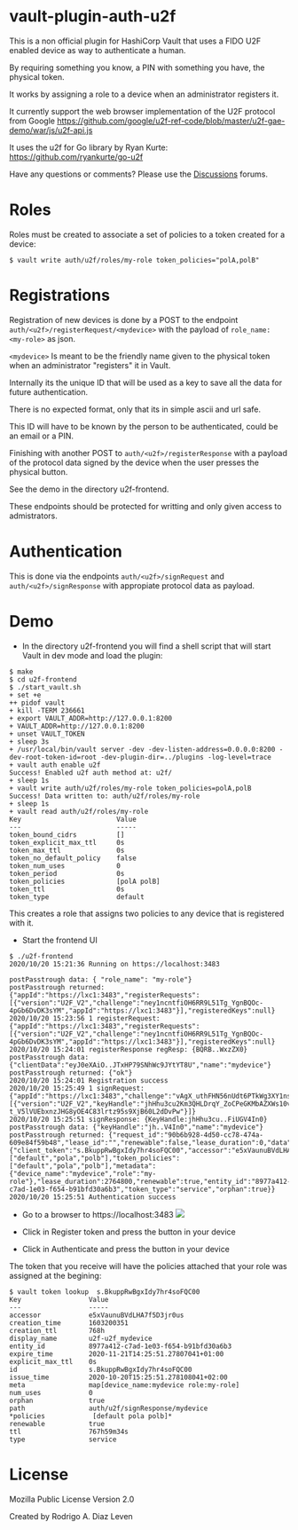 # vault-plugin-auth-u2f
This is a non official plugin for HashiCorp Vault that uses a FIDO U2F enabled device as way to authenticate a human.

By requiring something you know, a PIN with something you have, the physical token.

It works by assigning a role to a device when an administrator registers it.

It currently support the web browser implementation of the U2F protocol from Google https://github.com/google/u2f-ref-code/blob/master/u2f-gae-demo/war/js/u2f-api.js

It uses the u2f for Go library by Ryan Kurte: https://github.com/ryankurte/go-u2f

Have any questions or comments? Please use the [Discussions](https://github.com/bruj0/vault-plugin-auth-u2f/discussions) forums.

# Roles

Roles must be created to associate a set of policies to a token created for a device:

```
$ vault write auth/u2f/roles/my-role token_policies="polA,polB"
```
# Registrations

Registration of new devices is done by a POST to the endpoint `auth/<u2f>/registerRequest/<mydevice>` with the payload of `role_name: <my-role>` as json.

`<mydevice>` Is meant to be the friendly name given to the physical token when an administrator "registers" it in Vault.

Internally its the unique ID that will be used as a key to save all the data for future authentication.

There is no expected format, only that its in simple ascii and url safe.

This ID will have to be known by the person to be authenticated, could be an email or a PIN.

Finishing with another POST to `auth/<u2f>/registerResponse` with a payload of the protocol data signed by the device when the user presses the physical button.

See the demo in the directory u2f-frontend.

These endpoints should be protected for writting and only given access to admistrators.

# Authentication
This is done via the endpoints `auth/<u2f>/signRequest` and `auth/<u2f>/signResponse` with appropiate protocol data as payload.

# Demo

* In the directory u2f-frontend you will find a shell script that will start Vault in dev mode and load the plugin:
``` 
$ make 
$ cd u2f-frontend
$ ./start_vault.sh
+ set +e
++ pidof vault
+ kill -TERM 236661
+ export VAULT_ADDR=http://127.0.0.1:8200
+ VAULT_ADDR=http://127.0.0.1:8200
+ unset VAULT_TOKEN
+ sleep 3s
+ /usr/local/bin/vault server -dev -dev-listen-address=0.0.0.0:8200 -dev-root-token-id=root -dev-plugin-dir=../plugins -log-level=trace
+ vault auth enable u2f
Success! Enabled u2f auth method at: u2f/
+ sleep 1s
+ vault write auth/u2f/roles/my-role token_policies=polA,polB
Success! Data written to: auth/u2f/roles/my-role
+ sleep 1s
+ vault read auth/u2f/roles/my-role
Key                        Value
---                        -----
token_bound_cidrs          []
token_explicit_max_ttl     0s
token_max_ttl              0s
token_no_default_policy    false
token_num_uses             0
token_period               0s
token_policies             [polA polB]
token_ttl                  0s
token_type                 default
```

This creates a role that assigns two policies to any device that is registered with it.

* Start the frontend UI

```
$ ./u2f-frontend
2020/10/20 15:21:36 Running on https://localhost:3483

postPasstrough data: { "role_name": "my-role"}
postPasstrough returned: {"appId":"https://lxc1:3483","registerRequests":[{"version":"U2F_V2","challenge":"ney1ncntfiOH6RR9L51Tg_YgnBQOc-4pGb6DvDK3sYM","appId":"https://lxc1:3483"}],"registeredKeys":null}
2020/10/20 15:23:56 1 registerRequest: {"appId":"https://lxc1:3483","registerRequests":[{"version":"U2F_V2","challenge":"ney1ncntfiOH6RR9L51Tg_YgnBQOc-4pGb6DvDK3sYM","appId":"https://lxc1:3483"}],"registeredKeys":null}
2020/10/20 15:24:01 registerResponse regResp: {BQRB..WxzZX0}
postPasstrough data: {"clientData":"eyJ0eXAiO..JTxHP79SNhWc9JYtYT8U","name":"mydevice"}
postPasstrough returned: {"ok"}
2020/10/20 15:24:01 Registration success
2020/10/20 15:25:49 1 signRequest: {"appId":"https://lxc1:3483","challenge":"vAgX_uthFHN56nUdt6PTkWg3XY1nsJds5aBJH2ZVBuQ","registeredKeys":[{"version":"U2F_V2","keyHandle":"jhHhu3cu2Km3QHLDrqY_ZoCPeGKMbAZXWs10vmzNkH-t_V5lVUEbxnzJHG8yOE4C83lrtz95s9XjB60L2dDvPw"}]}
2020/10/20 15:25:51 signResponse: {KeyHandle:jhHhu3cu..FiUGV4In0}
postPasstrough data: {"keyHandle":"jh..V4In0","name":"mydevice"}
postPasstrough returned: {"request_id":"90b6b928-4d50-cc78-474a-609e84f59b48","lease_id":"","renewable":false,"lease_duration":0,"data":null,"wrap_info":null,"warnings":null,"auth":{"client_token":"s.BkuppRwBgxIdy7hr4soFQC00","accessor":"e5xVaunuBVdLHA7f5D3jr0us","policies":["default","pola","polb"],"token_policies":["default","pola","polb"],"metadata":{"device_name":"mydevice","role":"my-role"},"lease_duration":2764800,"renewable":true,"entity_id":"8977a412-c7ad-1e03-f654-b91bfd30a6b3","token_type":"service","orphan":true}}
2020/10/20 15:25:51 Authentication success
```

* Go to a browser to https://localhost:3483
![](u2f-frontend/u2f-demo.png)

* Click in Register token and press the button in your device
* Click in Authenticate and press the button in your device

The token that you receive will have the policies attached that your role was assigned at the begining:

```
$ vault token lookup  s.BkuppRwBgxIdy7hr4soFQC00
Key                 Value
---                 -----
accessor            e5xVaunuBVdLHA7f5D3jr0us
creation_time       1603200351
creation_ttl        768h
display_name        u2f-u2f_mydevice
entity_id           8977a412-c7ad-1e03-f654-b91bfd30a6b3
expire_time         2020-11-21T14:25:51.27807041+01:00
explicit_max_ttl    0s
id                  s.BkuppRwBgxIdy7hr4soFQC00
issue_time          2020-10-20T15:25:51.278108041+02:00
meta                map[device_name:mydevice role:my-role]
num_uses            0
orphan              true
path                auth/u2f/signResponse/mydevice
*policies            [default pola polb]*
renewable           true
ttl                 767h59m34s
type                service
```

# License 
Mozilla Public License Version 2.0

Created by Rodrigo A. Diaz Leven
